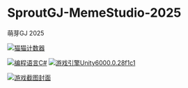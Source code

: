 # SproutGJ-MemeStudio-2025
萌芽GJ 2025

[![猫猫计数器](https://starry-trace-sky-moe-counter.vercel.app/get/@SproutGJ-MemeStudio-2025?theme=rule34)](https://github.com/StarrySky-skyler/SproutGJ-MemeStudio-2025)

[![编程语言C#](https://img.shields.io/badge/编程语言-CSharp-blue.svg?style=for-the-badge)](#)
[![游戏引擎Unity6000.0.28f1c1](https://img.shields.io/badge/游戏引擎-Unity6000.0.28f1c1-pink.svg?style=for-the-badge)](#)

[![游戏截图封面](https://github.com/Yumihoshi/SproutGJ-MemeStudio-2025/blob/main/cover.png)](#)

